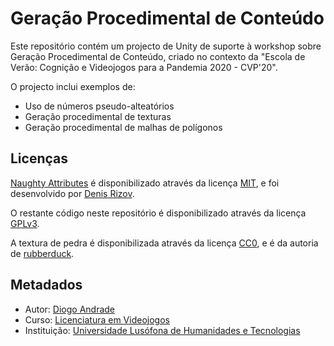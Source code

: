 # Geração Procedimental de Conteúdo

Este repositório contém um projecto de Unity de suporte à workshop sobre Geração Procedimental de Conteúdo, criado no contexto da "Escola de Verão: Cognição e Videojogos para a Pandemia 2020 - CVP'20". 

O projecto inclui exemplos de:
* Uso de números pseudo-alteatórios
* Geração procedimental de texturas
* Geração procedimental de malhas de polígonos

## Licenças

[Naughty Attributes] é disponibilizado através da licença [MIT], e foi desenvolvido por [Denis Rizov].

O restante código neste repositório é disponibilizado através da licença [GPLv3].

A textura de pedra é disponibilizada através da licença [CC0], e é da autoria de [rubberduck].

## Metadados

* Autor: [Diogo Andrade]
* Curso:  [Licenciatura em Videojogos][licvideo]
* Instituição: [Universidade Lusófona de Humanidades e Tecnologias][ULHT]

[GPLv3]:https://www.gnu.org/licenses/gpl-3.0.en.html
[CC BY-NC-SA 4.0]:https://creativecommons.org/licenses/by-nc-sa/4.0/
[CC0]:https://creativecommons.org/publicdomain/zero/1.0/
[MIT]:https://opensource.org/licenses/MIT
[licvideo]:https://www.ulusofona.pt/licenciatura/videojogos
[Naughty Attributes]:https://github.com/dbrizov/NaughtyAttributes
[Diogo Andrade]:https://github.com/DiogoDeAndrade
[Denis Rizov]:https://github.com/dbrizov
[ULHT]:https://www.ulusofona.pt/
[rubberduck]:https://opengameart.org/users/rubberduck
